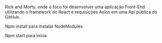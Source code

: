 Rick and Morty, onde o foco foi desenvolver uma aplicação Front-End utilizando o framework do React e requisições Axios em uma Api pública do GitHub.


Npm install para instalar NodeModules 

Npm start para inicia
